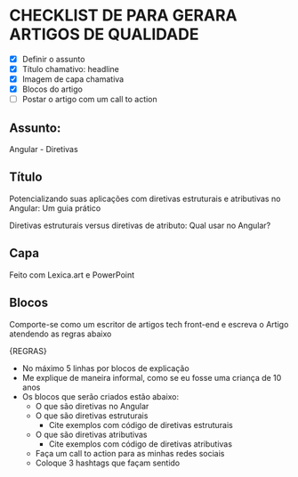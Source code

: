# CHECKLIST DE PARA GERARA ARTIGOS DE QUALIDADE
- [x] Definir o assunto
- [x] Título chamativo: headline
- [x] Imagem de capa chamativa
- [x] Blocos do artigo
- [ ] Postar o artigo com um call to action

## Assunto:
   Angular - Diretivas

## Título
Potencializando suas aplicações com diretivas estruturais e atributivas 
no Angular: Um guia prático

Diretivas estruturais versus diretivas de atributo: 
Qual usar no Angular?

## Capa
Feito com Lexica.art e PowerPoint

## Blocos

Comporte-se como um escritor de artigos tech front-end
e escreva o Artigo atendendo as regras abaixo

{REGRAS}

- No máximo 5 linhas por blocos de explicação
- Me explique de maneira informal, como se eu fosse uma
criança de 10 anos
- Os blocos que serão criados estão abaixo:
  - O que são diretivas no Angular
  - O que são diretivas estruturais
    - Cite exemplos com código de diretivas estruturais
  - O que são diretivas atributivas
    - Cite exemplos com código de diretivas atributivas
  - Faça um call to action para as minhas redes sociais
  - Coloque 3 hashtags que façam sentido